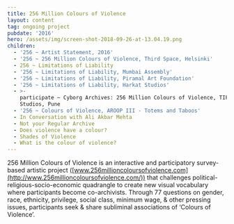 ```yaml
---
title: 256 Million Colours of Violence
layout: content
tag: ongoing project
pubdate: '2016'
hero: /assets/img/screen-shot-2018-09-26-at-13.04.19.png
children:
  - '256 ~ Artist Statement, 2016'
  - '256 ~ 256 Million Colours of Violence, Third Space, Helsinki'
  - 256 ~ Limitations of Liability
  - '256 ~ Limitations of Liability, Mumbai Assembly'
  - '256 ~ Limitations of Liability, Piramal Art Foundation'
  - '256 ~ Limitations of Liability, Harkat Studios'
  - >-
    participate ~ Cyborg Archives: 256 Million Colours of Violence, TIFA Working
    Studios, Pune
  - '256 ~ Colours of Violence, AROOP III - Totems and Taboos'
  - In Conversation with Ali Akbar Mehta
  - Not your Regular Archive
  - Does violence have a colour?
  - Shades of Violence
  - What is the colour of violence?
---
```

256 Million Colours of Violence is an interactive and participatory survey-based artistic project ([www.256millioncoloursofviolence.com](http://www.256millioncoloursofviolence.com/)) that challenges political-religious-socio-economic quadrangle to create new visual vocabulary where participants become co-archivists. Through 77 questions on gender, race, ethnicity, privilege, social class, minimum wage, & other pressing issues, participants seek & share subliminal associations of ‘Colours of Violence’.
